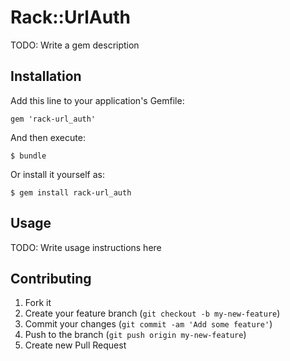 # Rack::UrlAuth

TODO: Write a gem description

## Installation

Add this line to your application's Gemfile:

    gem 'rack-url_auth'

And then execute:

    $ bundle

Or install it yourself as:

    $ gem install rack-url_auth

## Usage

TODO: Write usage instructions here

## Contributing

1. Fork it
2. Create your feature branch (`git checkout -b my-new-feature`)
3. Commit your changes (`git commit -am 'Add some feature'`)
4. Push to the branch (`git push origin my-new-feature`)
5. Create new Pull Request

